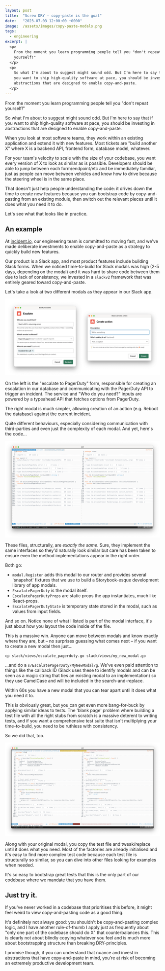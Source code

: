 ```yaml
---
layout: post
title:  "Screw DRY – copy-paste is the goal"
date:   "2023-07-03 12:00:00 +0000"
image:  /assets/images/copy-paste-modals.png
tags:
  - engineering
excerpt: |
  <p>
    From the moment you learn programming people tell you "don't repeat
    yourself!"
  </p>
  <p>
    So what I'm about to suggest might sound odd. But I'm here to say that if
    you want to ship high-quality software at pace, you should be investing in
    abstractions that are designed to enable copy-and-paste.
  </p>
---
```


From the moment you learn programming people tell you "don't repeat yourself!"

So what I'm about to suggest might sound odd. But I'm here to say that if you
want to ship high-quality software at pace, you should be investing in
abstractions that are designed to enable copy-and-paste.

When you look at most software teams, they work within an existing application
and extend it with new features. Most tickets are "build another X" where X is a
backend API, frontend form, database model, whatever.

For your team's velocity to scale with the size of your codebase, you want every
version of X to look as similar as is possible. Developers should be able to
jump between each form/endpoint/etc and be immediately familiar, just as people
can move between vehicles and know how to drive because the steering wheel is in
the same place.

That doesn't just help people understanding the code: it drives down the time to
create new features because you can bootstrap code by copy-and-pasting from an
existing module, then switch out the relevant pieces until it does what you need
it to do.

Let's see what that looks like in practice.

## An example

At [incident.io](https://incident.io/), our engineering team is committed to
moving fast, and we've made deliberate investments to enable copy-and-paste as a
strategy to quickly build
new features.

Our product is a Slack app, and most product features include building Slack
forms. When we noticed time-to-build for Slack modals was high (2-5 days,
depending on the modal) and it was hard to share code between them due to lack
of consistency, we invested in a `slackv2` framework that was entirely geared
toward copy-and-paste.

Let's take a look at two different modals as they appear in our Slack app.

![Escalation and action create modal side-by-side](/assets/images/copy-paste-modals.png)

On the left is the "escalate to PagerDuty" form, responsible for creating an
escalation in our database and communicating with the PagerDuty API to trigger
an incident. The service and "Who do you need?" inputs are powered by a
typeahead API that fetches options from PagerDuty.

The right modal is much simpler, allowing creation of an action (e.g. Reboot the
database) against the current incident.

Quite different behaviours, especially considering communication with
third-parties and even just the complexity of each modal. And yet, here's the
code...

![Escalation and action modal code side-by-side](/assets/images/copy-paste-code.png)

These files, structurally, are _exactly the same_. Sure, they implement the same
interfaces so they'd naturally look similar but care has been taken to ensure
even the method implementations appear in the right order.

Both go:

- `modal.Register` adds this modal to our router and provides several 'snapshot'
  fixtures that we use to build a Storybook-esque development library of app
  modals.
- `EscalatePagerDuty` is the modal itself.
- `EscalatePagerDutyProps` are static props the app instantiates, much like
  React-props.
- `EscalatePagerDutyState` is temporary state stored in the modal, such as
  values from input fields.

And so on. Notice none of what I listed is part of the modal interface, it's
just about how you layout the code inside of the file.

This is a massive win. Anyone can move between modals and know exactly where
they are, but – no surprises guessing what comes next – if you want to create a
new modal then just...

```
cp slack/views/escalate_pagerduty.go slack/views/my_new_modal.go
```

...and do a `s/EscalatePagerDuty/MyNewModal/g`. We've even paid attention to
things like the callback ID (Slack uses these to identify modals and can be seen
as a magic string that ties an existing modal to an implementation) so they use
CamelCase and will be included in the search-and-replace.

Within 60s you have a new modal that you can tear apart until it does what you
need it to.

This is obviously great, but you can get even more bang-for-buck by applying
similar ideas to tests. The 'blank page' problem where building a test file with
all the right stubs from scratch is a massive deterent to writing tests, and if
you want a comprehensive test suite that isn't multiplying your time-to-build,
you need to be ruthless with consistency.

So we did that, too.

![Escalation and action modal test code side-by-side](/assets/images/copy-paste-test-code.png)

Along with your original modal, you copy the test file and tweak/replace until
it does what you need. Most of the factories are already initialised and it's
easy to find more complex test code because each test file is structurally so
similar, so you can dive into other files looking for examples when needed.

It's so easy to bootstrap great tests that this is the only part of our codebase
where we mandate that you have them.

## Just try it.

If you've never worked in a codebase that prioritises this before, it might feel
weird to view copy-and-pasting code as a good thing.

It's definitely not always good: you shouldn't be copy-and-pasting complex
logic, and I have another rule-of-thumb I apply just as frequently about "only
one part of the codebase should do X" that counterbalances this. This is clearly
not about blindly copying whatever you feel and is much more about bootstrapping
structure than breaking DRY-principles.

I promise though, if you can understand that nuance and invest in abstractions
that have copy-and-paste in mind, you're at risk of becoming an extremely
productive development team.
